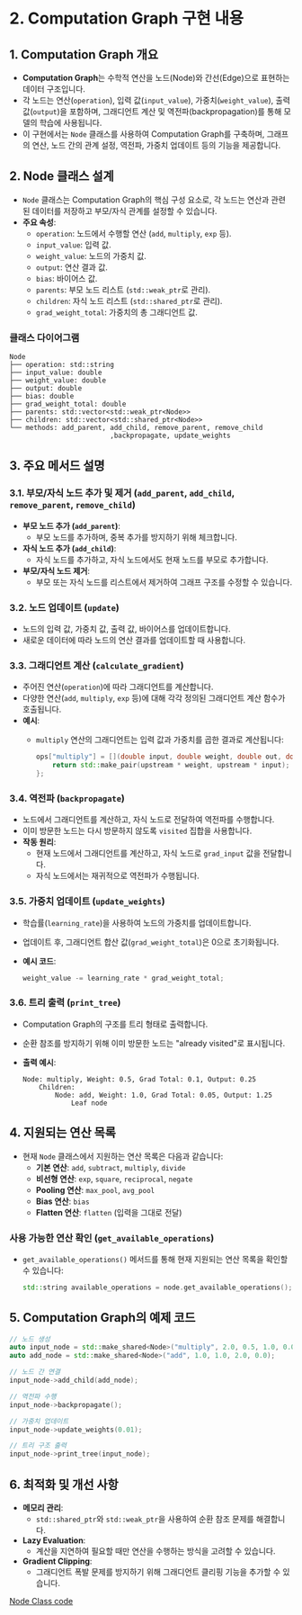 # 2. Computation Graph 구현 내용

## 1. Computation Graph 개요

- **Computation Graph**는 수학적 연산을 노드(Node)와 간선(Edge)으로 표현하는 데이터 구조입니다.
- 각 노드는 연산(`operation`), 입력 값(`input_value`), 가중치(`weight_value`), 출력 값(`output`)을 포함하며, 그래디언트 계산 및 역전파(backpropagation)를 통해 모델의 학습에 사용됩니다.
- 이 구현에서는 `Node` 클래스를 사용하여 Computation Graph를 구축하며, 그래프의 연산, 노드 간의 관계 설정, 역전파, 가중치 업데이트 등의 기능을 제공합니다.

## 2. Node 클래스 설계

- `Node` 클래스는 Computation Graph의 핵심 구성 요소로, 각 노드는 연산과 관련된 데이터를 저장하고 부모/자식 관계를 설정할 수 있습니다.
- **주요 속성**:
    - `operation`: 노드에서 수행할 연산 (`add`, `multiply`, `exp` 등).
    - `input_value`: 입력 값.
    - `weight_value`: 노드의 가중치 값.
    - `output`: 연산 결과 값.
    - `bias`: 바이어스 값.
    - `parents`: 부모 노드 리스트 (`std::weak_ptr`로 관리).
    - `children`: 자식 노드 리스트 (`std::shared_ptr`로 관리).
    - `grad_weight_total`: 가중치의 총 그래디언트 값.

### 클래스 다이어그램

```
Node
├── operation: std::string
├── input_value: double
├── weight_value: double
├── output: double
├── bias: double
├── grad_weight_total: double
├── parents: std::vector<std::weak_ptr<Node>>
├── children: std::vector<std::shared_ptr<Node>>
└── methods: add_parent, add_child, remove_parent, remove_child 
						 ,backpropagate, update_weights

```

## 3. 주요 메서드 설명

### 3.1. 부모/자식 노드 추가 및 제거 (`add_parent`, `add_child`, `remove_parent`, `remove_child`)

- **부모 노드 추가 (`add_parent`)**:
    - 부모 노드를 추가하며, 중복 추가를 방지하기 위해 체크합니다.
- **자식 노드 추가 (`add_child`)**:
    - 자식 노드를 추가하고, 자식 노드에서도 현재 노드를 부모로 추가합니다.
- **부모/자식 노드 제거**:
    - 부모 또는 자식 노드를 리스트에서 제거하여 그래프 구조를 수정할 수 있습니다.

### 3.2. 노드 업데이트 (`update`)

- 노드의 입력 값, 가중치 값, 출력 값, 바이어스를 업데이트합니다.
- 새로운 데이터에 따라 노드의 연산 결과를 업데이트할 때 사용합니다.

### 3.3. 그래디언트 계산 (`calculate_gradient`)

- 주어진 연산(`operation`)에 따라 그래디언트를 계산합니다.
- 다양한 연산(`add`, `multiply`, `exp` 등)에 대해 각각 정의된 그래디언트 계산 함수가 호출됩니다.
- **예시**:
    - `multiply` 연산의 그래디언트는 입력 값과 가중치를 곱한 결과로 계산됩니다:
        
        ```cpp
        ops["multiply"] = [](double input, double weight, double out, double upstream) {
            return std::make_pair(upstream * weight, upstream * input);
        };
        ```
        

### 3.4. 역전파 (`backpropagate`)

- 노드에서 그래디언트를 계산하고, 자식 노드로 전달하여 역전파를 수행합니다.
- 이미 방문한 노드는 다시 방문하지 않도록 `visited` 집합을 사용합니다.
- **작동 원리**:
    - 현재 노드에서 그래디언트를 계산하고, 자식 노드로 `grad_input` 값을 전달합니다.
    - 자식 노드에서는 재귀적으로 역전파가 수행됩니다.

### 3.5. 가중치 업데이트 (`update_weights`)

- 학습률(`learning_rate`)을 사용하여 노드의 가중치를 업데이트합니다.
- 업데이트 후, 그래디언트 합산 값(`grad_weight_total`)은 0으로 초기화됩니다.
- **예시 코드**:
    
    ```cpp
    weight_value -= learning_rate * grad_weight_total;
    ```
    

### 3.6. 트리 출력 (`print_tree`)

- Computation Graph의 구조를 트리 형태로 출력합니다.
- 순환 참조를 방지하기 위해 이미 방문한 노드는 "already visited"로 표시됩니다.
- **출력 예시**:
    
    ```
    Node: multiply, Weight: 0.5, Grad Total: 0.1, Output: 0.25
        Children:
            Node: add, Weight: 1.0, Grad Total: 0.05, Output: 1.25
                Leaf node
    ```
    

## 4. 지원되는 연산 목록

- 현재 `Node` 클래스에서 지원하는 연산 목록은 다음과 같습니다:
    - **기본 연산**: `add`, `subtract`, `multiply`, `divide`
    - **비선형 연산**: `exp`, `square`, `reciprocal`, `negate`
    - **Pooling 연산**: `max_pool`, `avg_pool`
    - **Bias 연산**: `bias`
    - **Flatten 연산**: `flatten` (입력을 그대로 전달)

### 사용 가능한 연산 확인 (`get_available_operations`)

- `get_available_operations()` 메서드를 통해 현재 지원되는 연산 목록을 확인할 수 있습니다:
    
    ```cpp
    std::string available_operations = node.get_available_operations();
    ```
    

## 5. Computation Graph의 예제 코드

```cpp
// 노드 생성
auto input_node = std::make_shared<Node>("multiply", 2.0, 0.5, 1.0, 0.0);
auto add_node = std::make_shared<Node>("add", 1.0, 1.0, 2.0, 0.0);

// 노드 간 연결
input_node->add_child(add_node);

// 역전파 수행
input_node->backpropagate();

// 가중치 업데이트
input_node->update_weights(0.01);

// 트리 구조 출력
input_node->print_tree(input_node);
```

## 6. 최적화 및 개선 사항

- **메모리 관리**:
    - `std::shared_ptr`와 `std::weak_ptr`을 사용하여 순환 참조 문제를 해결합니다.
- **Lazy Evaluation**:
    - 계산을 지연하여 필요할 때만 연산을 수행하는 방식을 고려할 수 있습니다.
- **Gradient Clipping**:
    - 그래디언트 폭발 문제를 방지하기 위해 그래디언트 클리핑 기능을 추가할 수 있습니다.

[Node Class code](Node%20Class%20code%2013ce8eae962980199804c0634b9abf37.md)
